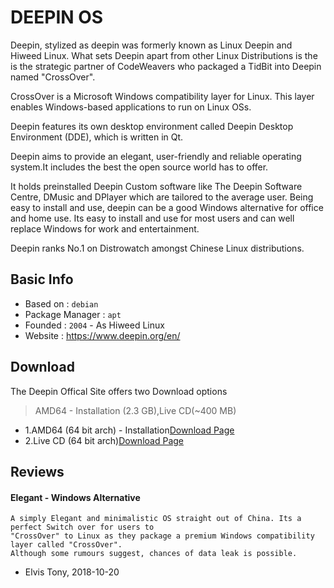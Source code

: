 # DEEPIN OS

Deepin, stylized as deepin was formerly known as Linux Deepin and Hiweed Linux.
What sets Deepin apart from other Linux Distributions is the is the strategic partner of CodeWeavers who packaged a TidBit into Deepin named "CrossOver".

CrossOver is a Microsoft Windows compatibility layer for Linux. This layer enables Windows-based applications to run on Linux OSs.

Deepin features its own desktop environment called Deepin Desktop Environment (DDE), which is written in Qt.

Deepin aims to provide an elegant, user-friendly and reliable operating system.It includes the best the open source world has to offer.

It holds preinstalled Deepin Custom software like The Deepin Software Centre, DMusic and DPlayer which are tailored to the average user. Being easy to install and use, deepin can be a good Windows alternative for office and home use. 
Its  easy to install and use for most users and can well replace Windows for work and entertainment.

Deepin ranks No.1 on Distrowatch amongst Chinese Linux distributions.




## Basic Info

* Based on : `debian`
* Package Manager : `apt`
* Founded : `2004` - As Hiweed Linux
* Website : https://www.deepin.org/en/

## Download



The Deepin Offical Site offers two Download options
>AMD64 - Installation (2.3 GB),Live CD(~400 MB)

- 1.AMD64 (64 bit arch) - Installation[Download Page](http://cdimage.deepin.com/releases/15.7/deepin-15.7-amd64.iso)
- 2.Live CD (64 bit arch)[Download Page](http://cdimage.deepin.com/live-system/deepin-live-system-2.0-amd64.iso)



## Reviews

#### Elegant - Windows Alternative

```
A simply Elegant and minimalistic OS straight out of China. Its a perfect Switch over for users to 
"CrossOver" to Linux as they package a premium Windows compatibility layer called "CrossOver".
Although some rumours suggest, chances of data leak is possible.
```
- Elvis Tony, 2018-10-20
